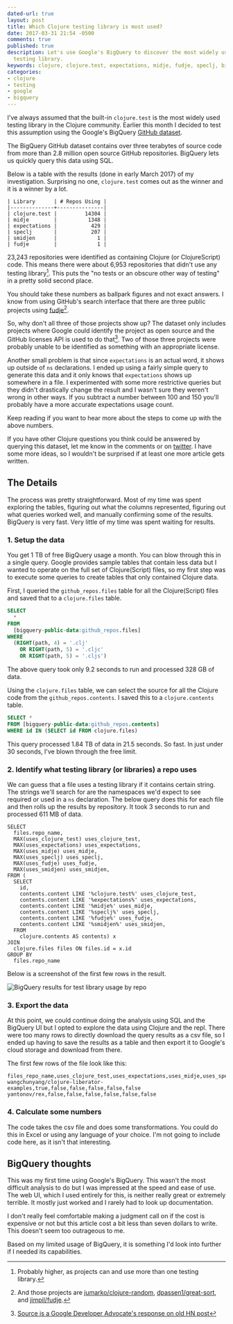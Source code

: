 ```yaml
---
dated-url: true
layout: post
title: Which Clojure testing library is most used?
date: 2017-03-31 21:54 -0500
comments: true
published: true
description: Let's use Google's BigQuery to discover the most widely used Clojure
  testing library.
keywords: clojure, clojure.test, expectations, midje, fudje, speclj, bigquery
categories:
- clojure
- testing
- google
- bigquery
---
```


I've always assumed that the built-in `clojure.test` is the most
widely used testing library in the Clojure community. Earlier this
month I decided to test this assumption using the
Google's BigQuery [GitHub dataset](https://cloud.google.com/bigquery/public-data/github).

The BigQuery GitHub dataset contains over three terabytes of source
code from more than 2.8 million open source GitHub
repositories. BigQuery lets us quickly query this data using SQL.

Below is a table with the results (done in early March 2017) of my
investigation. Surprising no one, `clojure.test` comes out as the
winner and it is a winner by a lot.
 
```
| Library      | # Repos Using |
|--------------+---------------|
| clojure.test |         14304 |
| midje        |          1348 |
| expectations |           429 |
| speclj       |           207 |
| smidjen      |             1 |
| fudje        |             1 |
```

23,243 repositories were identified as containing Clojure (or
ClojureScript) code. This means there were about 6,953 repositories
that didn't use any testing library[^1]. This puts the "no tests or an
obscure other way of testing" in a pretty solid second place.

You should take these numbers as ballpark figures and not exact
answers. I know from using GitHub's search interface that there are
three public projects
using [fudje](https://github.com/jimpil/fudje)[^2].

So, why don't all three of those projects show up? The dataset only
includes projects where Google could identify the project as open
source and the GitHub licenses API is used to do that[^3]. Two of
those three projects were probably unable to be identified as
something with an appropriate license.

Another small problem is that since `expectations` is an actual word,
it shows up outside of `ns` declarations. I ended up using a fairly
simple query to generate this data and it only knows that
`expectations` shows up somewhere in a file. I experimented with some
more restrictive queries but they didn't drastically change the result
and I wasn't sure they weren't wrong in other ways. If you subtract a
number between 100 and 150 you'll probably have a more accurate
expectations usage count.

Keep reading if you want to hear more about the steps to come up with
the above numbers.

If you have other Clojure questions you think could be answered by
querying this dataset, let me know in the comments or
on [twitter](https://twitter.com/jakemcc). I have some more ideas, so
I wouldn't be surprised if at least one more article gets written.



[^1]: Probably higher, as projects can and use more than one testing library.

[^2]: And those projects are [jumarko/clojure-random](https://github.com/jumarko/clojure-random), [dpassen1/great-sort](https://github.com/dpassen1/great-sort), and [jimpil/fudje](https://github.com/jimpil/fudje).

[^3]: [Source is a Google Developer Advocate's response on old HN post](https://news.ycombinator.com/item?id=12004644)

## The Details

The process was pretty straightforward. Most of my time was spent
exploring the tables, figuring out what the columns represented,
figuring out what queries worked well, and manually confirming some of
the results. BigQuery is very fast. Very little of my time was spent
waiting for results.

### 1. Setup the data

You get 1 TB of free BigQuery usage a month. You can blow through this
in a single query. Google provides sample tables that contain less
data but I wanted to operate on the full set of Clojure(Script) files,
so my first step was to execute some queries to create tables
that only contained Clojure data.

First, I queried the `github_repos.files` table for all the
Clojure(Script) files and saved that to a `clojure.files` table.

```sql
SELECT
  *
FROM
  [bigquery-public-data:github_repos.files]
WHERE
  (RIGHT(path, 4) = '.clj'
    OR RIGHT(path, 5) = '.cljc'
    OR RIGHT(path, 5) = '.cljs')
```

The above query took only 9.2 seconds to run and processed 328 GB of data.

Using the `clojure.files` table, we can select the source for all the
Clojure code from the `github_repos.contents`. I saved this to a
`clojure.contents` table.

```sql
SELECT *
FROM [bigquery-public-data:github_repos.contents]
WHERE id IN (SELECT id FROM clojure.files)
```

This query processed 1.84 TB of data in 21.5 seconds. So fast. In just
under 30 seconds, I've blown through the free limit.

### 2. Identify what testing library (or libraries) a repo uses

We can guess that a file uses a testing library if it contains certain
string. The strings we'll search for are the namespaces we'd expect to
see required or used in a `ns` declaration. The below query does this
for each file and then rolls up the results by repository. It took 3
seconds to run and processed 611 MB of data.

```
SELECT
  files.repo_name,
  MAX(uses_clojure_test) uses_clojure_test,
  MAX(uses_expectations) uses_expectations,
  MAX(uses_midje) uses_midje,
  MAX(uses_speclj) uses_speclj,
  MAX(uses_fudje) uses_fudje,
  MAX(uses_smidjen) uses_smidjen,
FROM (
  SELECT
    id,
    contents.content LIKE '%clojure.test%' uses_clojure_test,
    contents.content LIKE '%expectations%' uses_expectations,
    contents.content LIKE '%midje%' uses_midje,
    contents.content LIKE '%speclj%' uses_speclj,
    contents.content LIKE '%fudje%' uses_fudje,
    contents.content LIKE '%smidjen%' uses_smidjen,
  FROM
    clojure.contents AS contents) x
JOIN
  clojure.files files ON files.id = x.id
GROUP BY
  files.repo_name
```

Below is a screenshot of the first few rows in the result.

![BigQuery results for test library usage by repo](/images/bigquery-testing-library-result.png "BigQuery results for test library usage by repo")

### 3. Export the data

At this point, we could continue doing the analysis using SQL and the
BigQuery UI but I opted to explore the data using Clojure and the
repl. There were too many rows to directly download the query results
as a csv file, so I ended up having to save the results as a table and
then export it to Google's cloud storage and download from there.

The first few rows of the file look like this:

```
files_repo_name,uses_clojure_test,uses_expectations,uses_midje,uses_speclj,uses_fudje,uses_smidjen
wangchunyang/clojure-liberator-examples,true,false,false,false,false,false
yantonov/rex,false,false,false,false,false,false
```

### 4. Calculate some numbers

The code takes the csv file and does some transformations. You could
do this in Excel or using any language of your choice. I'm not going
to include code here, as it isn't that interesting.

## BigQuery thoughts

This was my first time using Google's BigQuery. This wasn't the most
difficult analysis to do but I was impressed at the speed and ease of
use. The web UI, which I used entirely for this, is neither really
great or extremely terrible. It mostly just worked and I rarely had to
look up documentation.

I don't really feel comfortable making a judgment call on if the cost
is expensive or not but this article cost a bit less than seven
dollars to write. This doesn't seem too outrageous to me.

Based on my limited usage of BigQuery, it is something I'd look into further if I needed its capabilities.